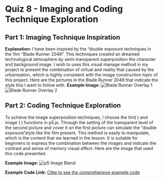 # Quiz 8 - Imaging and Coding Technique Exploration
## Part 1: Imaging Technique Inspiration

**Explanation:**
I have been inspired by the “double exposure techniques in the film “Blade Runner 2049”. This techniques created an dreamed technological atmosphere by semi-transparent superposition the character and background image. I wish to uses this visual manage method in my project to present the combination of virtual and reality that caused by the urbanisation, which is highly consistent with the image construction topic of this project. Here are the pictures in the Blade Runner 2049 that indicate the style this I want to follow with. 
**Example Image:**
![Blade Runner Overlay 1](https://www.getalternative.com/wp-content/uploads/2017/10/Blade-Runner-2049-031.jpg)
![Blade Runner Overlay 2](https://variety.com/wp-content/uploads/2017/04/blade-runner-2049.jpg?w=1000&h=562&crop=1)


## Part 2: Coding Technique Exploration
To achieve the image superposition techniques, I choose the tint( )  and image ( )  functions in p5.js. Through the setting of the transparent level of the second picture and cover it on the first picture can simulate the “double exposure”style like the film present. This method is easily to manipulate, which is the content that we learned in the lesson.  It is suitable for beginners to express the combination between the images and indicate the contrast and sense of memory visual effect. Here are the image that used this code presented.

**Example Image:**
![p5 Image Blend](https://codepen.io/ilithya/full/GRobZRq)

**Example Code Link:**
[Clike to see the comprehensive example code](https://p5js.org/examples/imported-media-image-transparency/)





